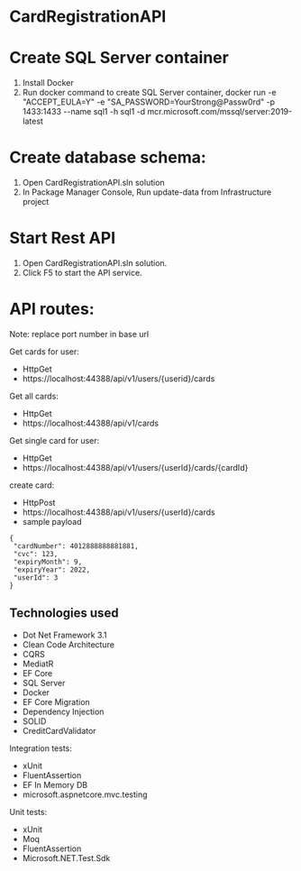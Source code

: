 # CardRegistrationAPI

# Create SQL Server container

1. Install Docker
2. Run docker command to create SQL Server container, docker run -e "ACCEPT_EULA=Y" -e "SA_PASSWORD=YourStrong@Passw0rd" -p 1433:1433 --name sql1 -h sql1 -d mcr.microsoft.com/mssql/server:2019-latest

# Create database schema:
1. Open CardRegistrationAPI.sln solution
2. In Package Manager Console, Run update-data from Infrastructure project

# Start Rest API
1. Open CardRegistrationAPI.sln solution.
2. Click F5 to start the API service.

# API routes:

Note: replace port number in base url

Get cards for user:
- HttpGet
- https://localhost:44388/api/v1/users/{userid}/cards

Get all cards:
- HttpGet
- https://localhost:44388/api/v1/cards

Get single card for user:
- HttpGet
- https://localhost:44388/api/v1/users/{userId}/cards/{cardId}

create card:
- HttpPost
- https://localhost:44388/api/v1/users/{userId}/cards
- sample payload
```
{
 "cardNumber": 4012888888881881,
 "cvc": 123,
 "expiryMonth": 9,
 "expiryYear": 2022,
 "userId": 3
}
```

## Technologies used

- Dot Net Framework 3.1
- Clean Code Architecture
- CQRS
- MediatR
- EF Core
- SQL Server
- Docker
- EF Core Migration
- Dependency Injection
- SOLID
- CreditCardValidator

Integration tests:
- xUnit
- FluentAssertion
- EF In Memory DB
- microsoft.aspnetcore.mvc.testing


Unit tests:
- xUnit
- Moq
- FluentAssertion
- Microsoft.NET.Test.Sdk


